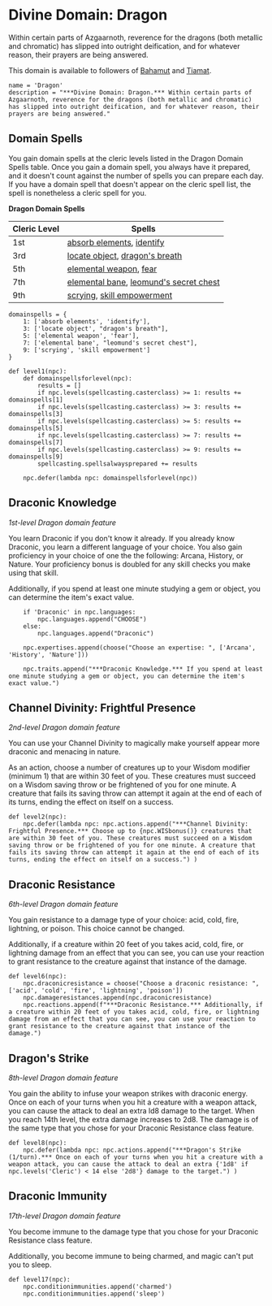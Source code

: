 # Divine Domain: Dragon
Within certain parts of Azgaarnoth, reverence for the dragons (both metallic and chromatic) has slipped into outright deification, and for whatever reason, their prayers are being answered.

This domain is available to followers of [Bahamut](../../Religions/Pantheon/Bahamut.md) and [Tiamat](../../Religions/Pantheon/Tiamat.md).

```
name = 'Dragon'
description = "***Divine Domain: Dragon.*** Within certain parts of Azgaarnoth, reverence for the dragons (both metallic and chromatic) has slipped into outright deification, and for whatever reason, their prayers are being answered."
```

## Domain Spells
You gain domain spells at the cleric levels listed in the Dragon Domain Spells table. Once you gain a domain spell, you always have it prepared, and it doesn't count against the number of spells you can prepare each day. If you have a domain spell that doesn't appear on the cleric spell list, the spell is nonetheless a cleric spell for you.

**Dragon Domain Spells**

Cleric Level|Spells
------------|------
1st|[absorb elements](../../Magic/Spells/absorb-elements.md), [identify](../../Magic/Spells/identify.md)
3rd|[locate object](../../Magic/Spells/locate-object.md), [dragon's breath](../../Magic/Spells/dragons-breath.md)
5th|[elemental weapon](../../Magic/Spells/elemental-weapon.md), [fear](../../Magic/Spells/fear.md)
7th|[elemental bane](../../Magic/Spells/elemental-bane.md), [leomund's secret chest](../../Magic/Spells/leomunds-secret-chest.md)
9th|[scrying](../../Magic/Spells/scrying.md), [skill empowerment](../../Magic/Spells/skill-empowerment.md)

```
domainspells = {
    1: ['absorb elements', 'identify'],
    3: ['locate object', "dragon's breath"],
    5: ['elemental weapon', 'fear'],
    7: ['elemental bane', "leomund's secret chest"],
    9: ['scrying', 'skill empowerment']
}

def level1(npc):
    def domainspellsforlevel(npc):
        results = []
        if npc.levels(spellcasting.casterclass) >= 1: results += domainspells[1]
        if npc.levels(spellcasting.casterclass) >= 3: results += domainspells[3]
        if npc.levels(spellcasting.casterclass) >= 5: results += domainspells[5]
        if npc.levels(spellcasting.casterclass) >= 7: results += domainspells[7]
        if npc.levels(spellcasting.casterclass) >= 9: results += domainspells[9]
        spellcasting.spellsalwaysprepared += results

    npc.defer(lambda npc: domainspellsforlevel(npc))
```

## Draconic Knowledge
*1st-level Dragon domain feature*

You learn Draconic if you don't know it already. If you already know Draconic, you learn a different language of your choice. You also gain proficiency in your choice of one the the following: Arcana, History, or Nature. Your proficiency bonus is doubled for any skill checks you make using that skill.

Additionally, if you spend at least one minute studying a gem or object, you can determine the item's exact value.

```
    if 'Draconic' in npc.languages:
        npc.languages.append("CHOOSE")
    else:
        npc.languages.append("Draconic")

    npc.expertises.append(choose("Choose an expertise: ", ['Arcana', 'History', 'Nature']))

    npc.traits.append("***Draconic Knowledge.*** If you spend at least one minute studying a gem or object, you can determine the item's exact value.")
```

## Channel Divinity: Frightful Presence
*2nd-level Dragon domain feature*

You can use your Channel Divinity to magically make yourself appear more draconic and menacing in nature.

As an action, choose a number of creatures up to your Wisdom modifier (minimum 1) that are within 30 feet of you. These creatures must succeed on a Wisdom saving throw or be frightened of you for one minute. A creature that fails its saving throw can attempt it again at the end of each of its turns, ending the effect on itself on a success.

```
def level2(npc):
    npc.defer(lambda npc: npc.actions.append("***Channel Divinity: Frightful Presence.*** Choose up to {npc.WISbonus()} creatures that are within 30 feet of you. These creatures must succeed on a Wisdom saving throw or be frightened of you for one minute. A creature that fails its saving throw can attempt it again at the end of each of its turns, ending the effect on itself on a success.") )
```

## Draconic Resistance
*6th-level Dragon domain feature*

You gain resistance to a damage type of your choice: acid, cold, fire, lightning, or poison. This choice cannot be changed.

Additionally, if a creature within 20 feet of you takes acid, cold, fire, or lightning damage from an effect that you can see, you can use your reaction to grant resistance to the creature against that instance of the damage.

```
def level6(npc):
    npc.draconicresistance = choose("Choose a draconic resistance: ", ['acid', 'cold', 'fire', 'lightning', 'poison'])
    npc.damageresistances.append(npc.draconicresistance)
    npc.reactions.append(f"***Draconic Resistance.*** Additionally, if a creature within 20 feet of you takes acid, cold, fire, or lightning damage from an effect that you can see, you can use your reaction to grant resistance to the creature against that instance of the damage.")
```

## Dragon's Strike
*8th-level Dragon domain feature*

You gain the ability to infuse your weapon strikes with draconic energy. Once on each of your turns when you hit a creature with a weapon attack, you can cause the attack to deal an extra ld8 damage to the target. When you reach 14th level, the extra damage increases to 2d8. The damage is of the same type that you chose for your Draconic Resistance class feature.

```
def level8(npc):
    npc.defer(lambda npc: npc.actions.append("***Dragon's Strike (1/turn).*** Once on each of your turns when you hit a creature with a weapon attack, you can cause the attack to deal an extra {'1d8' if npc.levels('Cleric') < 14 else '2d8'} damage to the target.") )
```

## Draconic Immunity
*17th-level Dragon domain feature*

You become immune to the damage type that you chose for your Draconic Resistance class feature.

Additionally, you become immune to being charmed, and magic can't put you to sleep.

```
def level17(npc):
    npc.conditionimmunities.append('charmed')
    npc.conditionimmunities.append('sleep')
```
